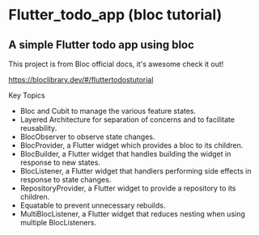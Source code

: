 # Flutter_todo_app (bloc tutorial)

## A simple Flutter todo app using bloc


This project is from Bloc official docs, it's awesome check it out!

https://bloclibrary.dev/#/fluttertodostutorial

Key Topics
- Bloc and Cubit to manage the various feature states.
- Layered Architecture for separation of concerns and to facilitate reusability.
- BlocObserver to observe state changes.
- BlocProvider, a Flutter widget which provides a bloc to its children.
- BlocBuilder, a Flutter widget that handles building the widget in response to new states.
- BlocListener, a Flutter widget that handlers performing side effects in response to state changes.
- RepositoryProvider, a Flutter widget to provide a repository to its children.
- Equatable to prevent unnecessary rebuilds.
- MultiBlocListener, a Flutter widget that reduces nesting when using multiple BlocListeners.